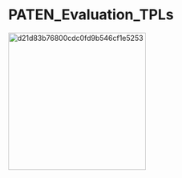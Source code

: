 # PATEN_Evaluation_TPLs


<img width="274" alt="d21d83b76800cdc0fd9b546cf1e5253" src="https://github.com/user-attachments/assets/b6bb6d5e-3316-4ce4-bded-9294a0797480">
